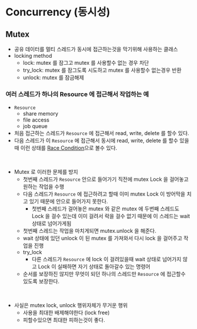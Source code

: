 # Concurrency (동시성)

## Mutex

- 공유 데이터를 멀티 스레드가 동시에 접근하는것을 막기위해 사용하는 클래스
- locking method
    - lock: mutex 를 잠그고 mutex 를 사용할수 없는 경우 차단
    - try_lock: mutex 를 잠그도록 시도하고 mutex 를 사용할수 없는경우 반환
    - unlock: mutex 를 잠금해제

### 여러 스레드가 하나의 Resource 에 접근해서 작업하는 예
- `Resource`
    - share memory
    - file access
    - job queue
- 처음 접근하는 스레드가 `Resource` 에 접근해서 read, write, delete 를 할수 있다.
- 다음 스레드가 이 `Resource` 에 접근해서 동시에 read, write, delete 를 할수 있을때 이런 상태를 [Race Condition](./../Parallel#Race-Condition)으로 볼수 있다.

<br/>

- Mutex 로 이러한 문제를 방지
    - 첫번째 스레드가 `Resource` 안으로 들어가기 직전에 mutex Lock 을 걸어놓고 원하는 작업을 수행
    - 다음 스레드가 `Resource` 에 접근하려고 할때 이미 mutex Lock 이 방어막을 치고 있기 때문에 안으로 들어가지 못한다.
        - 첫번째 스레드가 걸어놓은 mutex 와 같은 mutex 에 두번째 스레드도 Lock 을 걸수 있는데 이미 걸려서 락을 걸수 없기 때문에 이 스레드는 wait 상태로 넘어가게됨
    - 첫번째 스레드는 작업을 마치게되면 mutex.unlock 을 해준다.
    - wait 상태에 있던 unlock 이 된 mutex 를 가져와서 다시 lock 을 걸어주고 작업을 진행
    - try_lock
        - 다른 스레드가 `Resource` 에 lock 이 걸려있을때 wait 상태로 넘어가지 않고 Lock 이 실패하면 자기 상태로 돌아갈수 있는 명령어
    - 순서를 보장하진 않지만 무엇이 되던 하나의 스레드만 `Resource`  에 접근할수 있도록 보장한다.

<br/>

- 사실은 mutex lock, unlock 행위자체가 무거운 행위
    - 사용을 최대한 배제해야한다 (lock free)
    - 피할수있으면 최대한 피하는것이 좋다.
